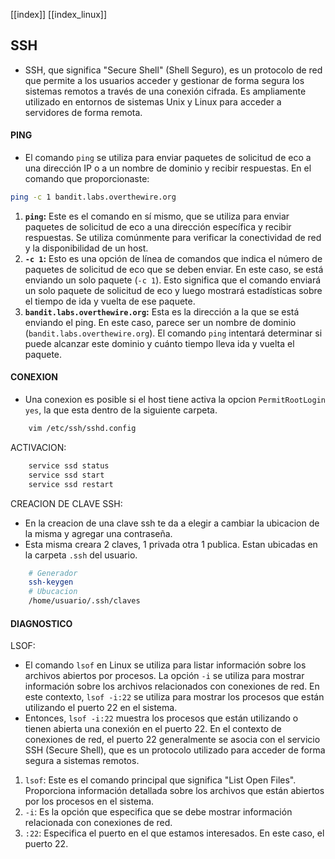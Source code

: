 [[index]]
[[index_linux]]

## SSH
- SSH, que significa "Secure Shell" (Shell Seguro), es un protocolo de red que permite a los usuarios acceder y gestionar de forma segura los sistemas remotos a través de una conexión cifrada. Es ampliamente utilizado en entornos de sistemas Unix y Linux para acceder a servidores de forma remota.


#### **PING**
- El comando `ping` se utiliza para enviar paquetes de solicitud de eco a una dirección IP o a un nombre de dominio y recibir respuestas. En el comando que proporcionaste:
```bash
ping -c 1 bandit.labs.overthewire.org
```
1. **`ping`:** Este es el comando en sí mismo, que se utiliza para enviar paquetes de solicitud de eco a una dirección específica y recibir respuestas. Se utiliza comúnmente para verificar la conectividad de red y la disponibilidad de un host.
2. **`-c 1`:** Esto es una opción de línea de comandos que indica el número de paquetes de solicitud de eco que se deben enviar. En este caso, se está enviando un solo paquete (`-c 1`). Esto significa que el comando enviará un solo paquete de solicitud de eco y luego mostrará estadísticas sobre el tiempo de ida y vuelta de ese paquete.
3. **`bandit.labs.overthewire.org`:** Esta es la dirección a la que se está enviando el ping. En este caso, parece ser un nombre de dominio (`bandit.labs.overthewire.org`). El comando `ping` intentará determinar si puede alcanzar este dominio y cuánto tiempo lleva ida y vuelta el paquete.


#### **CONEXION**
- Una conexion es posible si el host tiene activa la opcion `PermitRootLogin yes`, la que esta dentro de la siguiente carpeta.
```bash
	vim /etc/ssh/sshd.config
``` 
ACTIVACION:
```bash
	service ssd status
	service ssd start
	service ssd restart
``` 

CREACION DE CLAVE SSH:
- En la creacion de una clave ssh te da a elegir a cambiar la ubicacion de la misma y agregar una contraseña. 
- Esta misma creara 2 claves, 1 privada otra 1 publica. Estan ubicadas en la carpeta `.ssh` del usuario.
```bash
	# Generador
	ssh-keygen
	# Ubucacion
	/home/usuario/.ssh/claves
```


#### **DIAGNOSTICO**

LSOF:
- El comando `lsof` en Linux se utiliza para listar información sobre los archivos abiertos por procesos. La opción `-i` se utiliza para mostrar información sobre los archivos relacionados con conexiones de red. En este contexto, `lsof -i:22` se utiliza para mostrar los procesos que están utilizando el puerto 22 en el sistema.
- Entonces, `lsof -i:22` muestra los procesos que están utilizando o tienen abierta una conexión en el puerto 22. En el contexto de conexiones de red, el puerto 22 generalmente se asocia con el servicio SSH (Secure Shell), que es un protocolo utilizado para acceder de forma segura a sistemas remotos.
1. `lsof`: Este es el comando principal que significa "List Open Files". Proporciona información detallada sobre los archivos que están abiertos por los procesos en el sistema.
2. `-i`: Es la opción que especifica que se debe mostrar información relacionada con conexiones de red.
3. `:22`: Especifica el puerto en el que estamos interesados. En este caso, el puerto 22.








